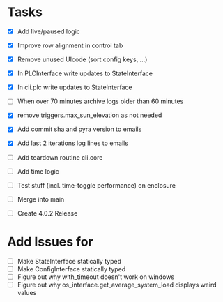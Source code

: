 # Tasks

-   [x] Add live/paused logic
-   [x] Improve row alignment in control tab
-   [x] Remove unused UIcode (sort config keys, ...)
-   [x] In PLCInterface write updates to StateInterface
-   [x] In cli.plc write updates to StateInterface
-   [ ] When over 70 minutes archive logs older than 60 minutes
-   [x] remove triggers.max_sun_elevation as not needed
-   [x] Add commit sha and pyra version to emails
-   [x] Add last 2 iterations log lines to emails
-   [ ] Add teardown routine cli.core
-   [ ] Add time logic

-   [ ] Test stuff (incl. time-toggle performance) on enclosure
-   [ ] Merge into main
-   [ ] Create 4.0.2 Release

# Add Issues for

-   [ ] Make StateInterface statically typed
-   [ ] Make ConfigInterface statically typed
-   [ ] Figure out why with_timeout doesn't work on windows
-   [ ] Figure out why os_interface.get_average_system_load displays weird values
